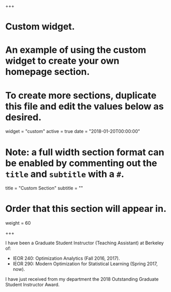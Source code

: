 +++
# Custom widget.
# An example of using the custom widget to create your own homepage section.
# To create more sections, duplicate this file and edit the values below as desired.
widget = "custom"
active = true
date = "2018-01-20T00:00:00"

# Note: a full width section format can be enabled by commenting out the `title` and `subtitle` with a `#`.
title = "Custom Section"
subtitle = ""

# Order that this section will appear in.
weight = 60

+++

I have been a Graduate Student Instructor (Teaching Assistant) at Berkeley of:

 - IEOR 240: Optimization Analytics (Fall 2016, 2017).
 - IEOR 290: Modern Optimization for Statistical Learning (Spring 2017, now).

I have just received from my department the 2018 Outstanding Graduate Student Instructor Award. 